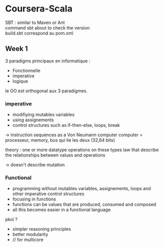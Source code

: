 # Coursera-Scala

SBT : similar to Maven or Ant  
command sbt about to check the version  
build.sbt correspond au pom.xml  

## Week 1
3 paradigms principaux en informatique :
 + Fonctionnelle
 + imperative
 + logique
 
le OO est orthogonal aux 3 paradigmes.

### imperative
+ modifiying mutables variables
+ using assignements
+ control structures such as if-then-else, loops, break

-> instruction sequences as a Von Neumann computer
computer = processeur, memory, bus qui lie les deux (32,64 bits)

theory : one or more datatype
 operations on these types
 law that describe the relationships between values and operations
 
 -> doesn't describe mutation

 ### Functional
 
 + programming without mutables variables, assignements, loops and other imperative control structures
 + focusing in functions
 + functions can be values that are produced, consumed and composed
 + all this becomes easier in a functional language
 
 pkoi ?
  + simpler reasoning principles
  + better modularity
  + // for multicore
  
